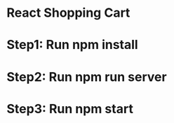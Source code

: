 # React Shopping Cart

# Step1: Run npm install
# Step2: Run npm run server
# Step3: Run npm start

